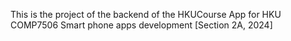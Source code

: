 This is the project of the backend of the HKUCourse App for HKU COMP7506 Smart phone apps development [Section 2A, 2024]

<!-- ## License

This project is licensed by the terms of
the [MIT](https://github.com/fastapi-practices/fastapi_best_architecture/blob/master/LICENSE) license

[![Stargazers over time](https://starchart.cc/fastapi-practices/fastapi_best_architecture.svg?variant=adaptive)](https://starchart.cc/fastapi-practices/fastapi_best_architecture) -->
